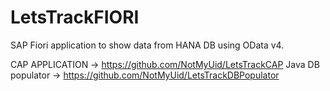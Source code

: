 # LetsTrackFIORI

SAP Fiori application to show data from HANA DB using OData v4.

CAP APPLICATION -> https://github.com/NotMyUid/LetsTrackCAP
Java DB populator -> https://github.com/NotMyUid/LetsTrackDBPopulator
